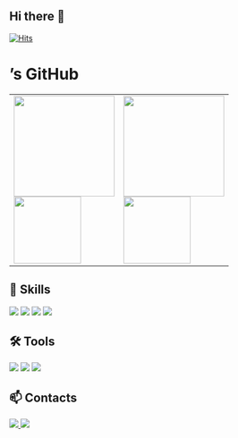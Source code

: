 ## Hi there 👋
<!-- 방문자 카운터 -->
[![Hits](https://hits.seeyoufarm.com/api/count/incr/badge.svg?url=https://github.com/<jinnybusock>&count_bg=%2379C83D&title_bg=%23555555&title=hits&edge_flat=false)](https://hits.seeyoufarm.com)

# <jinnybusock>’s GitHub

<table>
  <tr>
    <td>
      <!-- GitHub 통계 카드 -->
      <img
        src="https://github-readme-stats.vercel.app/api?jinnybusock=<jinnybusock>&show_icons=true&count_private=true&hide=contribs&theme=tokyonight"
        height="180" />
      <br/>
      <!-- 사용 언어 카드(선택) -->
      <img
        src="https://github-readme-stats.vercel.app/api/top-langs/?jinnybusock=<jinnybusock>&layout=compact&theme=tokyonight"
        height="120" />
    </td>
    <td>
      <!-- solved.ac 뱃지 (실버/골드 표시) -->
      <a href="https://solved.ac/<jinnybusock>">
        <img src="http://mazassumnida.wtf/api/v2/generate_badge?boj=<jinnybusock>" height="180"/>
      </a>
      <br/>
      <!-- streak 카드(선택) -->
      <img
        src="https://streak-stats.demolab.com?user=<jinnybusock>&theme=tokyonight&hide_border=true"
        height="120" />
    </td>
  </tr>
</table>

## 💪 Skills
<!-- 필요한 것만 남기고 순서/색은 자유 -->
<img src="https://img.shields.io/badge/Java-007396?style=for-the-badge&logo=java&logoColor=white"/>
<img src="https://img.shields.io/badge/Python-3776AB?style=for-the-badge&logo=python&logoColor=white"/>
<img src="https://img.shields.io/badge/C%2B%2B-00599C?style=for-the-badge&logo=c%2B%2B&logoColor=white"/>
<img src="https://img.shields.io/badge/OpenCV-5C3EE8?style=for-the-badge&logo=opencv&logoColor=white"/>

## 🛠 Tools
<img src="https://img.shields.io/badge/Git-F05032?style=for-the-badge&logo=git&logoColor=white"/>
<img src="https://img.shields.io/badge/Visual%20Studio-5C2D91?style=for-the-badge&logo=visualstudio&logoColor=white"/>
<img src="https://img.shields.io/badge/VS%20Code-007ACC?style=for-the-badge&logo=visualstudiocode&logoColor=white"/>

## 📫 Contacts
<a href="mailto:<jinnybusock@gmail.com>">
  <img src="https://img.shields.io/badge/Gmail-EA4335?style=for-the-badge&logo=gmail&logoColor=white"/>
</a>
<a href="mailto:<jinnybusock@naver.com>">
  <img src="https://img.shields.io/badge/Naver-03C75A?style=for-the-badge&logo=naver&logoColor=white"/>
</a>
